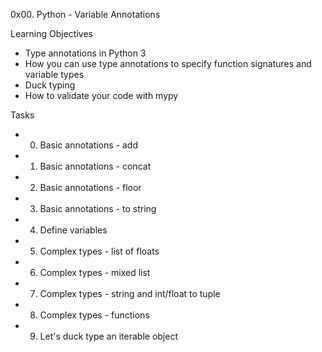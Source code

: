 0x00. Python - Variable Annotations

Learning Objectives
- Type annotations in Python 3
- How you can use type annotations to specify function signatures and variable types
- Duck typing
- How to validate your code with mypy

Tasks
- 0. Basic annotations - add
- 1. Basic annotations - concat
- 2. Basic annotations - floor
- 3. Basic annotations - to string
- 4. Define variables
- 5. Complex types - list of floats
- 6. Complex types - mixed list
- 7. Complex types - string and int/float to tuple
- 8. Complex types - functions
- 9. Let's duck type an iterable object
